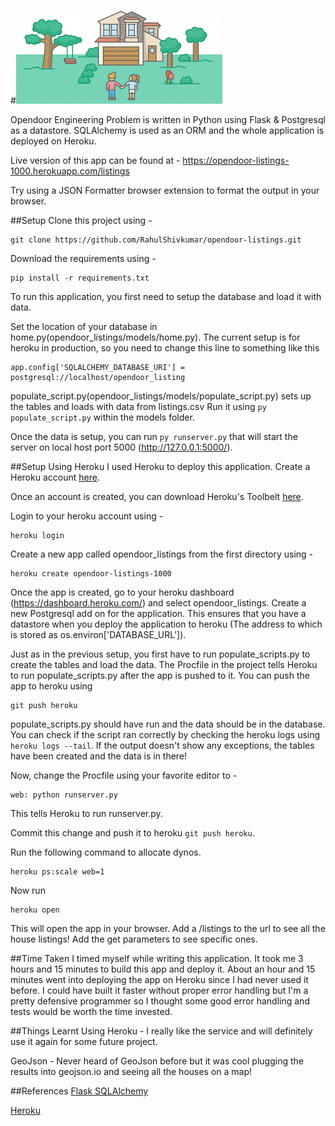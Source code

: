 #![alt tag](https://github.com/RahulShivkumar/opendoor-listings/blob/master/opendoor_awesome.png)

Opendoor Engineering Problem is written in Python using Flask & Postgresql as a datastore. SQLAlchemy is used as an ORM and the whole application is deployed on Heroku.

Live version of this app can be found at - https://opendoor-listings-1000.herokuapp.com/listings

Try using a JSON Formatter browser extension to format the output in your browser.

##Setup
Clone this project using -
```
git clone https://github.com/RahulShivkumar/opendoor-listings.git
```

Download the requirements using -
```
pip install -r requirements.txt
```

To run this application, you first need to setup the database and load it with data.

Set the location of your database in home.py(opendoor_listings/models/home.py). The current setup is for heroku in production, so you need to change this line to something like this
```
app.config['SQLALCHEMY_DATABASE_URI'] = postgresql://localhost/opendoor_listing
```

populate_script.py(opendoor_listings/models/populate_script.py) sets up the tables and loads with data from listings.csv
Run it using ```py populate_script.py``` within the models folder.

Once the data is setup, you can run ```py runserver.py``` that will start the server on local host port 5000 (http://127.0.0.1:5000/).

##Setup Using Heroku
I used Heroku to deploy this application. Create a Heroku account [here](signup.heroku.com).

Once an account is created, you can download Heroku's Toolbelt [here](https://toolbelt.heroku.com/).

Login to your heroku account using -
```
heroku login
``` 

Create a new app called opendoor_listings from the first directory using -
```
heroku create opendoor-listings-1000
```

Once the app is created, go to your heroku dashboard (https://dashboard.heroku.com/) and select opendoor_listings. Create a new Postgresql add on for the application. This ensures that you have a datastore when you deploy the application to heroku (The address to which is stored as os.environ['DATABASE_URL']).

Just as in the previous setup, you first have to run populate_scripts.py to create the tables and load the data. The Procfile in the project tells Heroku to run populate_scripts.py after the app is pushed to it. You can push the app to heroku using 
```
git push heroku
```

populate_scripts.py should have run and the data should be in the database. You can check if the script ran correctly by checking the heroku logs using ```heroku logs --tail```. If the output doesn't show any exceptions, the tables have been created and the data is in there!

Now, change the Procfile using your favorite editor to -
```
web: python runserver.py
```
This tells Heroku to run runserver.py.

Commit this change and push it to heroku ```git push heroku```.

Run the following command to allocate dynos.
```
heroku ps:scale web=1
```


Now run 
```
heroku open
```
This will open the app in your browser. Add a /listings to the url to see all the house listings! Add the get parameters to see specific ones.


##Time Taken
I timed myself while writing this application. It took me 3 hours and 15 minutes to build this app and deploy it. About an hour and 15 minutes went into deploying the app on Heroku since I had never used it before. I could have built it faster without proper error handling but I'm a pretty defensive programmer so I thought some good error handling and tests would be worth the time invested. 

##Things Learnt 
Using Heroku - I really like the service and will definitely use it again for some future project. 

GeoJson - Never heard of GeoJson before but it was cool plugging the results into geojson.io and seeing all the houses on a map!

##References 
[Flask SQLAlchemy](https://pythonhosted.org/Flask-SQLAlchemy/)

[Heroku](www.heroku.com)









